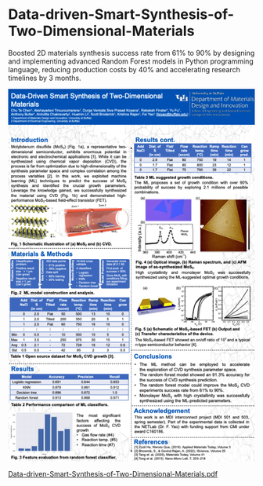 # Data-driven-Smart-Synthesis-of-Two-Dimensional-Materials
Boosted 2D materials synthesis success rate from 61% to 90% by designing and implementing advanced Random Forest models in Python programming language, reducing production costs by 40% and accelerating research timelines by 3 months.

![poster_screenshot](https://github.com/Chu-Te-Ethan-Chen/Data-driven-Smart-Synthesis-of-Two-Dimensional-Materials/blob/main/Assets/Poster_screenshot.png)

[Data-driven-Smart-Synthesis-of-Two-Dimensional-Materials.pdf](https://github.com/Chu-Te-Ethan-Chen/Data-driven-Smart-Synthesis-of-Two-Dimensional-Materials/blob/main/Assets/Data-Driven%20Smart%20Synthesis%20of%20Two-Dimensional%20Materials.pdf)
